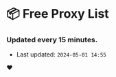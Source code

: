 # :package: Free Proxy List
### Updated every 15 minutes.

- Last updated: `2024-05-01 14:55`

:heart:
